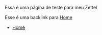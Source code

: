 Essa é uma página de teste para meu Zettel

Esse é uma backlink para [Home](Home)



- [Home](Home)
